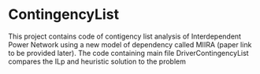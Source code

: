 # ContingencyList

This project contains code of contigency list analysis of Interdependent Power Network using a new model of dependency called MIIRA (paper link to be provided later). The code containing main file DriverContingencyList compares the ILp and heuristic solution to the problem
